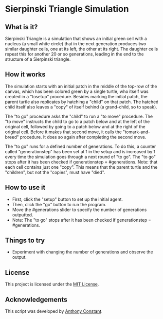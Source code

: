 # Sierpinski Triangle Simulation

## What is it?

Sierpinski Triangle is a simulation that shows an initial green cell with a nucleus (a small white circle) that in the next generation produces two similar daughter cells, one at its left, the other at its right. The daughter cells repeat this for another 20 or so generations, leading in the end to the structure of a Sierpinski triangle.

## How it works

The simulation starts with an initial patch in the middle of the top-row of the canvas, which has been colored green by a single turtle, who itself was created in a "tosetup" procedure. Besides marking the initial patch, the parent turtle also replicates by hatching a "child" on that patch. The hatched child itself also leaves a "copy" of itself behind (a grand-child, so to speak).

The "to go" procedure asks the "child" to run a "to move" procedure. The "to move" instructs the child to go to a patch below and at the left of the original cell, followed by going to a patch below and at the right of the original cell. Before it makes that second move, it calls the "tomark-and-breed" procedure. It does so again after completing the second move.

The "to go" runs for a defined number of generations. To do this, a counter called "generationstep" has been set at 1 in the setup and is increased by 1 every time the simulation goes through a next round of "to go". The "to go" stops after it has been checked if generationstep = #generations. Note: that each cell contains just one "copy". This means that the parent turtle and the "children", but not the "copies", must have "died".

## How to use it

- First, click the "setup" button to set up the initial agent.
- Then, click the "go" button to run the program.
- Move the #generations slider to specify the number of generations outputted.
- Note: The "to go" stops after it has been checked if generationstep = #generations.

## Things to try

- Experiment with changing the number of generations and observe the output.

## License

This project is licensed under the [MIT License](https://opensource.org/licenses/MIT).

## Acknowledgements

This script was developed by [Anthony Constant](https://anthonyconstant.co.uk/).
